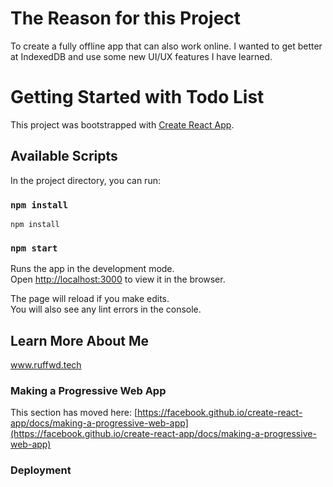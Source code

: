 # The Reason for this Project 
To create a fully offline app that can also work online. I wanted to get better at IndexedDB and use some new UI/UX features I have learned.

# Getting Started with Todo List

This project was bootstrapped with [Create React App](https://github.com/facebook/create-react-app).

## Available Scripts

In the project directory, you can run:
### `npm install`
```
npm install

```
### `npm start`

Runs the app in the development mode.\
Open [http://localhost:3000](http://localhost:3000) to view it in the browser.

The page will reload if you make edits.\
You will also see any lint errors in the console.


## Learn More About Me

www.ruffwd.tech

### Making a Progressive Web App

This section has moved here: [https://facebook.github.io/create-react-app/docs/making-a-progressive-web-app](https://facebook.github.io/create-react-app/docs/making-a-progressive-web-app)

### Deployment

